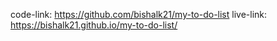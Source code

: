 code-link: https://github.com/bishalk21/my-to-do-list
live-link: https://bishalk21.github.io/my-to-do-list/
